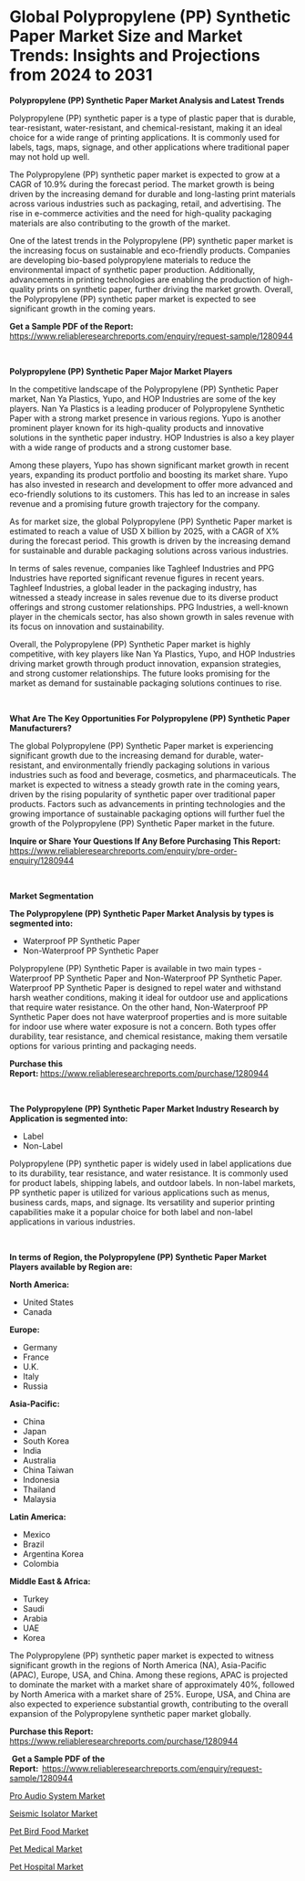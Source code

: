 <p><h1>Global Polypropylene (PP) Synthetic Paper Market Size and Market Trends: Insights and Projections from 2024 to 2031</h1></p><p><strong>Polypropylene (PP) Synthetic Paper Market Analysis and Latest Trends</strong></p>
<p><p>Polypropylene (PP) synthetic paper is a type of plastic paper that is durable, tear-resistant, water-resistant, and chemical-resistant, making it an ideal choice for a wide range of printing applications. It is commonly used for labels, tags, maps, signage, and other applications where traditional paper may not hold up well.</p><p>The Polypropylene (PP) synthetic paper market is expected to grow at a CAGR of 10.9% during the forecast period. The market growth is being driven by the increasing demand for durable and long-lasting print materials across various industries such as packaging, retail, and advertising. The rise in e-commerce activities and the need for high-quality packaging materials are also contributing to the growth of the market.</p><p>One of the latest trends in the Polypropylene (PP) synthetic paper market is the increasing focus on sustainable and eco-friendly products. Companies are developing bio-based polypropylene materials to reduce the environmental impact of synthetic paper production. Additionally, advancements in printing technologies are enabling the production of high-quality prints on synthetic paper, further driving the market growth. Overall, the Polypropylene (PP) synthetic paper market is expected to see significant growth in the coming years.</p></p>
<p><strong>Get a Sample PDF of the Report:&nbsp;</strong> <a href="https://www.reliableresearchreports.com/enquiry/request-sample/1280944">https://www.reliableresearchreports.com/enquiry/request-sample/1280944</a></p>
<p>&nbsp;</p>
<p><strong>Polypropylene (PP) Synthetic Paper Major Market Players</strong></p>
<p><p>In the competitive landscape of the Polypropylene (PP) Synthetic Paper market, Nan Ya Plastics, Yupo, and HOP Industries are some of the key players. Nan Ya Plastics is a leading producer of Polypropylene Synthetic Paper with a strong market presence in various regions. Yupo is another prominent player known for its high-quality products and innovative solutions in the synthetic paper industry. HOP Industries is also a key player with a wide range of products and a strong customer base.</p><p>Among these players, Yupo has shown significant market growth in recent years, expanding its product portfolio and boosting its market share. Yupo has also invested in research and development to offer more advanced and eco-friendly solutions to its customers. This has led to an increase in sales revenue and a promising future growth trajectory for the company.</p><p>As for market size, the global Polypropylene (PP) Synthetic Paper market is estimated to reach a value of USD X billion by 2025, with a CAGR of X% during the forecast period. This growth is driven by the increasing demand for sustainable and durable packaging solutions across various industries.</p><p>In terms of sales revenue, companies like Taghleef Industries and PPG Industries have reported significant revenue figures in recent years. Taghleef Industries, a global leader in the packaging industry, has witnessed a steady increase in sales revenue due to its diverse product offerings and strong customer relationships. PPG Industries, a well-known player in the chemicals sector, has also shown growth in sales revenue with its focus on innovation and sustainability.</p><p>Overall, the Polypropylene (PP) Synthetic Paper market is highly competitive, with key players like Nan Ya Plastics, Yupo, and HOP Industries driving market growth through product innovation, expansion strategies, and strong customer relationships. The future looks promising for the market as demand for sustainable packaging solutions continues to rise.</p></p>
<p>&nbsp;</p>
<p><strong>What Are The Key Opportunities For Polypropylene (PP) Synthetic Paper Manufacturers?</strong></p>
<p><p>The global Polypropylene (PP) Synthetic Paper market is experiencing significant growth due to the increasing demand for durable, water-resistant, and environmentally friendly packaging solutions in various industries such as food and beverage, cosmetics, and pharmaceuticals. The market is expected to witness a steady growth rate in the coming years, driven by the rising popularity of synthetic paper over traditional paper products. Factors such as advancements in printing technologies and the growing importance of sustainable packaging options will further fuel the growth of the Polypropylene (PP) Synthetic Paper market in the future.</p></p>
<p><strong>Inquire or Share Your Questions If Any Before Purchasing This Report:</strong> <a href="https://www.reliableresearchreports.com/enquiry/pre-order-enquiry/1280944">https://www.reliableresearchreports.com/enquiry/pre-order-enquiry/1280944</a></p>
<p>&nbsp;</p>
<p><strong>Market Segmentation</strong></p>
<p><strong>The Polypropylene (PP) Synthetic Paper Market Analysis by types is segmented into:</strong></p>
<p><ul><li>Waterproof PP Synthetic Paper</li><li>Non-Waterproof PP Synthetic Paper</li></ul></p>
<p><p>Polypropylene (PP) Synthetic Paper is available in two main types - Waterproof PP Synthetic Paper and Non-Waterproof PP Synthetic Paper. Waterproof PP Synthetic Paper is designed to repel water and withstand harsh weather conditions, making it ideal for outdoor use and applications that require water resistance. On the other hand, Non-Waterproof PP Synthetic Paper does not have waterproof properties and is more suitable for indoor use where water exposure is not a concern. Both types offer durability, tear resistance, and chemical resistance, making them versatile options for various printing and packaging needs.</p></p>
<p><strong>Purchase this Report:&nbsp;</strong><a href="https://www.reliableresearchreports.com/purchase/1280944">https://www.reliableresearchreports.com/purchase/1280944</a></p>
<p>&nbsp;</p>
<p><strong>The Polypropylene (PP) Synthetic Paper Market Industry Research by Application is segmented into:</strong></p>
<p><ul><li>Label</li><li>Non-Label</li></ul></p>
<p><p>Polypropylene (PP) synthetic paper is widely used in label applications due to its durability, tear resistance, and water resistance. It is commonly used for product labels, shipping labels, and outdoor labels. In non-label markets, PP synthetic paper is utilized for various applications such as menus, business cards, maps, and signage. Its versatility and superior printing capabilities make it a popular choice for both label and non-label applications in various industries.</p></p>
<p>&nbsp;</p>
<p><strong>In terms of Region, the Polypropylene (PP) Synthetic Paper Market Players available by Region are:</strong></p>
<p>
    <p> <strong> North America: </strong>
        <ul>
            <li>United States</li>
            <li>Canada</li>
        </ul>
        </p> 
    <p> <strong> Europe: </strong>
        <ul>
            <li>Germany</li>
            <li>France</li>
            <li>U.K.</li>
            <li>Italy</li>
            <li>Russia</li>
        </ul>
        </p> 
    <p> <strong> Asia-Pacific: </strong>
        <ul>
            <li>China</li>
            <li>Japan</li>
            <li>South Korea</li>
            <li>India</li>
            <li>Australia</li>
            <li>China Taiwan</li>
            <li>Indonesia</li>
            <li>Thailand</li>
            <li>Malaysia</li>
        </ul>
        </p> 
    <p> <strong> Latin America: </strong>
        <ul>
            <li>Mexico</li>
            <li>Brazil</li>
            <li>Argentina Korea</li>
            <li>Colombia</li>
        </ul>
        </p> 
    <p> <strong> Middle East & Africa: </strong>
        <ul>
            <li>Turkey</li>
            <li>Saudi</li>
            <li>Arabia</li>
            <li>UAE</li>
            <li>Korea</li>
        </ul>
    </p>
    </p>
<p><p>The Polypropylene (PP) synthetic paper market is expected to witness significant growth in the regions of North America (NA), Asia-Pacific (APAC), Europe, USA, and China. Among these regions, APAC is projected to dominate the market with a market share of approximately 40%, followed by North America with a market share of 25%. Europe, USA, and China are also expected to experience substantial growth, contributing to the overall expansion of the Polypropylene synthetic paper market globally.</p></p>
<p><strong>Purchase this Report: </strong><a href="https://www.reliableresearchreports.com/purchase/1280944">https://www.reliableresearchreports.com/purchase/1280944</a></p>
<p>&nbsp;<strong>Get a Sample PDF of the Report:&nbsp;&nbsp;</strong><a href="https://www.reliableresearchreports.com/enquiry/request-sample/1280944">https://www.reliableresearchreports.com/enquiry/request-sample/1280944</a></p>
<p><strong></strong></p>
<p><p><a href="https://medium.com/@nyahreinger/pro-audio-system-market-trends-forecast-and-competitive-analysis-to-2031-89c33e3bd7db">Pro Audio System Market</a></p><p><a href="https://medium.com/p/344c99e0315a/edit">Seismic Isolator Market</a></p><p><a href="https://medium.com/p/3d573c8efdb7/edit">Pet Bird Food Market</a></p><p><a href="https://medium.com/p/5bd6bb3c9780/edit">Pet Medical Market</a></p><p><a href="https://medium.com/p/7b23e1b16d70/edit">Pet Hospital Market</a></p></p>